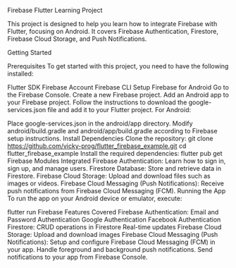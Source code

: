 Firebase Flutter Learning Project 

This project is designed to help you learn how to integrate Firebase with Flutter, focusing on Android. It covers Firebase Authentication, Firestore, Firebase Cloud Storage, and Push Notifications.

Getting Started

Prerequisites
To get started with this project, you need to have the following installed:

Flutter SDK
Firebase Account
Firebase CLI
Setup Firebase for Android
Go to the Firebase Console.
Create a new Firebase project.
Add an Android app to your Firebase project.
Follow the instructions to download the google-services.json file and add it to your Flutter project.
For Android:

Place google-services.json in the android/app directory.
Modify android/build.gradle and android/app/build.gradle according to Firebase setup instructions.
Install Dependencies
Clone the repository:
git clone https://github.com/vicky-prog/flutter_firebase_example.git
cd flutter_firebase_example
Install the required dependencies:
flutter pub get
Firebase Modules Integrated
Firebase Authentication: Learn how to sign in, sign up, and manage users.
Firestore Database: Store and retrieve data in Firestore.
Firebase Cloud Storage: Upload and download files such as images or videos.
Firebase Cloud Messaging (Push Notifications): Receive push notifications from Firebase Cloud Messaging (FCM).
Running the App
To run the app on your Android device or emulator, execute:

flutter run
Firebase Features Covered
Firebase Authentication:
Email and Password Authentication
Google Authentication
Facebook Authentication
Firestore:
CRUD operations in Firestore
Real-time updates
Firebase Cloud Storage:
Upload and download images
Firebase Cloud Messaging (Push Notifications):
Setup and configure Firebase Cloud Messaging (FCM) in your app.
Handle foreground and background push notifications.
Send notifications to your app from Firebase Console.
